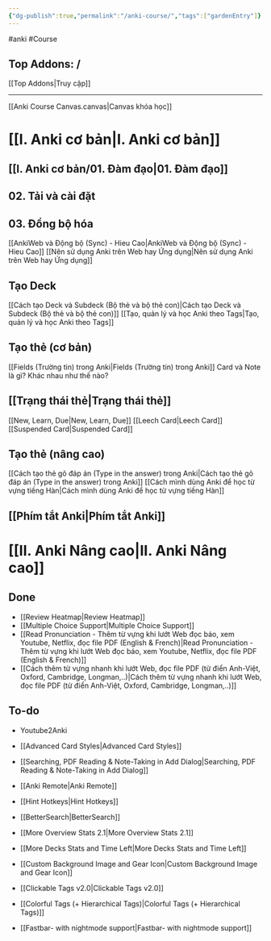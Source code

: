 ```yaml
---
{"dg-publish":true,"permalink":"/anki-course/","tags":["gardenEntry"]}
---
```


#anki #Course

## Top Addons:  /
[[Top Addons\|Truy cập]]
___

[[Anki Course Canvas.canvas|Canvas khóa học]]

# [[I. Anki cơ bản\|I. Anki cơ bản]]

## [[I. Anki cơ bản/01. Đàm đạo\|01. Đàm đạo]]

## 02. Tải và cài đặt

## 03. Đồng bộ hóa
[[AnkiWeb và Động bộ (Sync) - Hieu Cao\|AnkiWeb và Động bộ (Sync) - Hieu Cao]]
[[Nên sử dụng Anki trên Web hay Ứng dụng\|Nên sử dụng Anki trên Web hay Ứng dụng]]

## Tạo Deck

[[Cách tạo Deck và Subdeck (Bộ thẻ và bộ thẻ con)\|Cách tạo Deck và Subdeck (Bộ thẻ và bộ thẻ con)]]
[[Tạo, quản lý và học Anki theo Tags\|Tạo, quản lý và học Anki theo Tags]]

## Tạo thẻ (cơ bản)

[[Fields (Trường tin) trong Anki\|Fields (Trường tin) trong Anki]]
Card và Note là gì? Khác nhau như thế nào?


## [[Trạng thái thẻ\|Trạng thái thẻ]]

[[New, Learn, Due\|New, Learn, Due]]
[[Leech Card\|Leech Card]]
[[Suspended Card\|Suspended Card]]

## Tạo thẻ (nâng cao)

[[Cách tạo thẻ gõ đáp án (Type in the answer) trong Anki\|Cách tạo thẻ gõ đáp án (Type in the answer) trong Anki]]
[[Cách mình dùng Anki để học từ vựng tiếng Hàn\|Cách mình dùng Anki để học từ vựng tiếng Hàn]]


## [[Phím tắt Anki\|Phím tắt Anki]]

# [[II. Anki Nâng cao\|II. Anki Nâng cao]]

## Done
- [[Review Heatmap\|Review Heatmap]]
- [[Multiple Choice Support\|Multiple Choice Support]]
- [[Read Pronunciation - Thêm từ vựng khi lướt Web đọc báo, xem Youtube, Netflix, đọc file PDF (English & French)\|Read Pronunciation - Thêm từ vựng khi lướt Web đọc báo, xem Youtube, Netflix, đọc file PDF (English & French)]] 
- [[Cách thêm từ vựng nhanh khi lướt Web, đọc file PDF (từ điển Anh-Việt, Oxford, Cambridge, Longman,..)\|Cách thêm từ vựng nhanh khi lướt Web, đọc file PDF (từ điển Anh-Việt, Oxford, Cambridge, Longman,..)]]


## To-do
- Youtube2Anki

- [[Advanced Card Styles\|Advanced Card Styles]]
- [[Searching, PDF Reading & Note-Taking in Add Dialog\|Searching, PDF Reading & Note-Taking in Add Dialog]]
- [[Anki Remote\|Anki Remote]]
- [[Hint Hotkeys\|Hint Hotkeys]]
- [[BetterSearch\|BetterSearch]]
- [[More Overview Stats 2.1\|More Overview Stats 2.1]]
- [[More Decks Stats and Time Left\|More Decks Stats and Time Left]]
- [[Custom Background Image and Gear Icon\|Custom Background Image and Gear Icon]]
- [[Clickable Tags v2.0\|Clickable Tags v2.0]]
- [[Colorful Tags (+ Hierarchical Tags)\|Colorful Tags (+ Hierarchical Tags)]]
- [[Fastbar- with nightmode support\|Fastbar- with nightmode support]]
